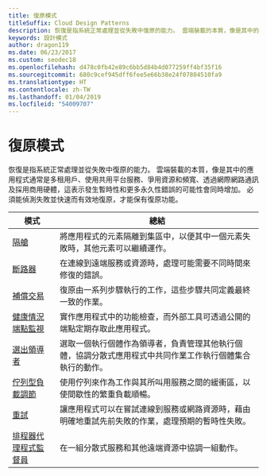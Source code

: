 ```yaml
---
title: 復原模式
titleSuffix: Cloud Design Patterns
description: 恢復是指系統正常處理並從失敗中復原的能力。 雲端裝載的本質，像是其中的應用程式通常是多租用戶、使用共用平台服務、爭用資源和頻寬、透過網際網路通訊及採用商用硬體，這表示發生暫時性和更多永久性錯誤的可能性會同時增加。 必須能偵測失敗並快速而有效地復原，才能保有復原功能。
keywords: 設計模式
author: dragon119
ms.date: 06/23/2017
ms.custom: seodec18
ms.openlocfilehash: d478c0fb42e89c6bb5d84b4d077259ff4bf35f16
ms.sourcegitcommit: 680c9cef945dff6fee5e66b38e24f07804510fa9
ms.translationtype: HT
ms.contentlocale: zh-TW
ms.lasthandoff: 01/04/2019
ms.locfileid: "54009707"
---
```

# <a name="resiliency-patterns"></a>復原模式

恢復是指系統正常處理並從失敗中復原的能力。 雲端裝載的本質，像是其中的應用程式通常是多租用戶、使用共用平台服務、爭用資源和頻寬、透過網際網路通訊及採用商用硬體，這表示發生暫時性和更多永久性錯誤的可能性會同時增加。 必須能偵測失敗並快速而有效地復原，才能保有復原功能。

|                            模式                             |                                                                                                      總結                                                                                                       |
|----------------------------------------------------------------|--------------------------------------------------------------------------------------------------------------------------------------------------------------------------------------------------------------------|
|                   [隔艙](../bulkhead.md)                   |                                                     將應用程式的元素隔離到集區中，以便其中一個元素失敗時，其他元素可以繼續運作。                                                      |
|            [斷路器](../circuit-breaker.md)            |                                                  在連線到遠端服務或資源時，處理可能需要不同時間來修復的錯誤。                                                   |
|   [補償交易](../compensating-transaction.md)   |                                                      復原由一系列步驟執行的工作，這些步驟共同定義最終一致的作業。                                                       |
| [健康情況端點監視](../health-endpoint-monitoring.md) |                                            實作應用程式中的功能檢查，而外部工具可透過公開的端點定期存取此應用程式。                                            |
|            [選出領導者](../leader-election.md)            | 選取一個執行個體作為領導者，負責管理其他執行個體，協調分散式應用程式中共同作業工作執行個體集合執行的動作。 |
|  [佇列型負載調節](../queue-based-load-leveling.md)  |                                            使用佇列來作為工作與其所叫用服務之間的緩衝區，以使間歇性的繁重負載順暢。                                             |
|                      [重試](../retry.md)                      |             讓應用程式可以在嘗試連線到服務或網路資源時，藉由明確地重試先前失敗的作業，處理預期的暫時性失敗。             |
| [排程器代理程式監督員](../scheduler-agent-supervisor.md) |                                                            在一組分散式服務和其他遠端資源中協調一組動作。                                                            |